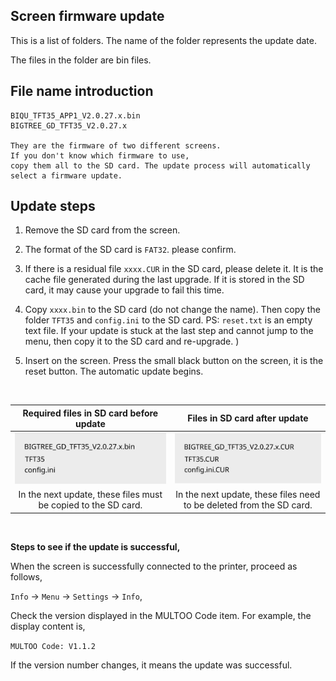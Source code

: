 ## Screen firmware update

This is a list of folders. The name of the folder represents the update date.

The files in the folder are bin files. 

## File name introduction

```
BIQU_TFT35_APP1_V2.0.27.x.bin
BIGTREE_GD_TFT35_V2.0.27.x

They are the firmware of two different screens. 
If you don't know which firmware to use, 
copy them all to the SD card. The update process will automatically select a firmware update.
```


## Update steps

1. Remove the SD card from the screen.
2. The format of the SD card is `FAT32`. please confirm.
3. If there is a residual file `xxxx.CUR` in the SD card, please delete it. It is the cache file generated during the last upgrade. If it is stored in the SD card, it may cause your upgrade to fail this time.
4. Copy `xxxx.bin` to the SD card (do not change the name). Then copy the folder `TFT35` and `config.ini` to the SD card.
PS: `reset.txt` is an empty text file. If your update is stuck at the last step and cannot jump to the menu, then copy it to the SD card and re-upgrade. )

5. Insert on the screen. Press the small black button on the screen, it is the reset button.
The automatic update begins.

&nbsp;




| Required files in SD card before update | Files in SD card after update |
| :---: |:---:|
|![Image](https://raw.githubusercontent.com/MULTOO-3DPrinter/MULTOO_3D_Printer/main/MT3X/Firmware/TouchScreen/imgs/before.svg) | ![Image](https://raw.githubusercontent.com/MULTOO-3DPrinter/MULTOO_3D_Printer/main/MT3X/Firmware/TouchScreen/imgs/after.svg) |
| In the next update, these files must be copied to the SD card. | In the next update, these files need to be deleted from the SD card. |





&nbsp;

**Steps to see if the update is successful,**

When the screen is successfully connected to the printer, proceed as follows,

`Info` -> `Menu` -> `Settings` -> `Info`,

Check the version displayed in the MULTOO Code item. For example, the display content is,

`MULTOO Code: V1.1.2`



If the version number changes, it means the update was successful.
